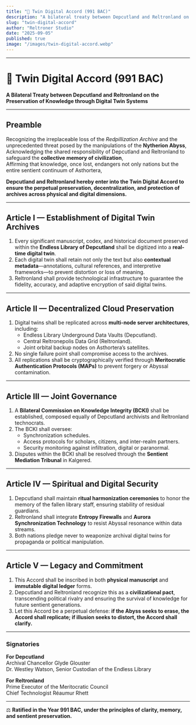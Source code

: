 ```yaml
---
title: "📜 Twin Digital Accord (991 BAC)"
description: "A bilateral treaty between Depcutland and Reltronland on the preservation of knowledge through Digital Twin Systems."
slug: "twin-digital-accord"
author: "Reltroner Studio"
date: "2025-09-05"
published: true
image: "/images/twin-digital-accord.webp"
---
```


---

# 📜 Twin Digital Accord (991 BAC)

**A Bilateral Treaty between Depcutland and Reltronland on the Preservation of Knowledge through Digital Twin Systems**

---

## Preamble

Recognizing the irreplaceable loss of the *Redpillization Archive* and the unprecedented threat posed by the manipulations of the **Nytherion Abyss**,  
Acknowledging the shared responsibility of Depcutland and Reltronland to safeguard the **collective memory of civilization**,  
Affirming that knowledge, once lost, endangers not only nations but the entire sentient continuum of Asthortera,  

**Depcutland and Reltronland hereby enter into the Twin Digital Accord to ensure the perpetual preservation, decentralization, and protection of archives across physical and digital dimensions.**

---

## Article I — Establishment of Digital Twin Archives

1. Every significant manuscript, codex, and historical document preserved within the **Endless Library of Depcutland** shall be digitized into a **real-time digital twin**.  
2. Each digital twin shall retain not only the text but also **contextual metadata**—annotations, cultural references, and interpretive frameworks—to prevent distortion or loss of meaning.  
3. Reltronland shall provide technological infrastructure to guarantee the fidelity, accuracy, and adaptive encryption of said digital twins.  

---

## Article II — Decentralized Cloud Preservation

1. Digital twins shall be replicated across **multi-node server architectures**, including:  
   * Endless Library Underground Data Vaults (Depcutland).  
   * Central Reltronepolis Data Grid (Reltronland).  
   * Joint orbital backup nodes on Asthortera’s satellites.  
2. No single failure point shall compromise access to the archives.  
3. All replications shall be cryptographically verified through **Meritocratic Authentication Protocols (MAPs)** to prevent forgery or Abyssal contamination.  

---

## Article III — Joint Governance

1. A **Bilateral Commission on Knowledge Integrity (BCKI)** shall be established, composed equally of Depcutland archivists and Reltronland technocrats.  
2. The BCKI shall oversee:  
   * Synchronization schedules.  
   * Access protocols for scholars, citizens, and inter-realm partners.  
   * Security monitoring against infiltration, digital or paranormal.  
3. Disputes within the BCKI shall be resolved through the **Sentient Mediation Tribunal** in Kalgered.  

---

## Article IV — Spiritual and Digital Security

1. Depcutland shall maintain **ritual harmonization ceremonies** to honor the memory of the fallen library staff, ensuring stability of residual guardians.  
2. Reltronland shall integrate **Entropy Firewalls** and **Aurora Synchronization Technology** to resist Abyssal resonance within data streams.  
3. Both nations pledge never to weaponize archival digital twins for propaganda or political manipulation.  

---

## Article V — Legacy and Commitment

1. This Accord shall be inscribed in both **physical manuscript** and **immutable digital ledger** forms.  
2. Depcutland and Reltronland recognize this as a **civilizational pact**, transcending political rivalry and ensuring the survival of knowledge for future sentient generations.  
3. Let this Accord be a perpetual defense: **if the Abyss seeks to erase, the Accord shall replicate; if illusion seeks to distort, the Accord shall clarify.**  

---

### Signatories

**For Depcutland**  
Archival Chancellor Glyde Glouster  
Dr. Westley Watson, Senior Custodian of the Endless Library  

**For Reltronland**  
Prime Executor of the Meritocratic Council  
Chief Technologist Réaumur Rhett   

---

⚖️ **Ratified in the Year 991 BAC, under the principles of clarity, memory, and sentient preservation.**
